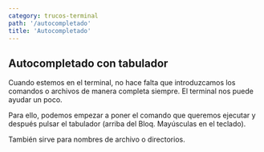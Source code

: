 ```yaml
---
category: trucos-terminal
path: '/autocompletado'
title: 'Autocompletado'
---
```


## Autocompletado con tabulador

Cuando estemos en el terminal, no hace falta que introduzcamos los comandos o archivos de manera completa siempre. El terminal nos puede ayudar un poco.

Para ello, podemos empezar a poner el comando que queremos ejecutar y después pulsar el tabulador (arriba del Bloq. Mayúsculas en el teclado).

También sirve para nombres de archivo o directorios.